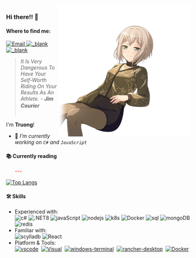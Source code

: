 <img style="float: right;display:inline" width="360" align="right" alt="Truong Hoang" src="./image/1741774589441_cover_photo.png" />

### Hi there!! 👋

<!--Find me-->
<h4>Where to find me:</h4>

<p>
  <a target="_blank" href="mailto:hqtruong27@gmail.com" target="_blank">
    <img alt="Email"
      src="https://img.shields.io/badge/Email-EA4748.svg?&style=flat-square&logo=Microsoft-Outlook&logoColor=white" />
  </a>
  <a target="_blank" href="https://linkedin.com/in/hqtruong27/">
    <img alt="_blank"
      src="https://img.shields.io/badge/Linkedin-0a66c2.svg?&style=flat-square&logo=LinkedIn&logoColor=white" />
  </a>

  <a target="_blank" href="skype:hqtruong27?chat">
    <img alt="_blank"
      src="https://img.shields.io/badge/hqtruong27-46a2f1.svg?&style=flat-square&logo=Skype&logoColor=white" />
  </a>
</p>

<blockquote>
  <p><em>It Is Very Dangerous To Have Your Self-Worth Riding On Your Results As An Athlete. - <strong>Jim Courier ㅤㅤㅤㅤㅤ</strong></em></p>
</blockquote>

<p align="left">
  <span>I'm <strong>Truong</strong>!</span>
<ul>
  <li>🔭 <em> I’m currently working on <code>C#</code> and <code>JavaScript</code></em></li>
<!--   <li>🌱 <em> I'm currently learning <strong><a href="https://nodejs.org/">Nodejs</a></strong> and improving <code>Specialized English</code></em>
  </li> -->
<!--    <li>---------------------------------------------------------------------------</li>
  <li>🌸 <em>This image will be changed every 2 hours!（づ￣3￣）づ╭❤️～></em></li> -->
</ul>

<h4>📚 Currently reading</h4>
<ul>
  <li style="color:#fff"><span style="color:#ff0000">---</span> 
<!--     <a
      target="_blank"
      href="https://www.amazon.co.jp/-/en/gp/product/B09S35QG1B?ref_=dbs_p_nmg_rwt_anx_cl_2&storeType=ebooks"><img
        src="https://cdn-icons-png.flaticon.com/512/1828/1828954.png" width="14" />
    </a> -->
  </li>
</ul>

</p>

[![Top
Langs](https://github-readme-stats.vercel.app/api/top-langs/?username=hqtruong27&layout=compact&hide=java,css,html,TSQL,ASP.NET,PHP,shell)](https://github.com/anuraghazra/github-readme-stats)

<h4>🛠 Skills</h4>
<ul>
  <li>Experienced with:<br>
    <!-- primary -->
    <img alt="c#"
      src="https://img.shields.io/static/v1?label=&labelColor=eff0f2&logoWidth=&logo=c-sharp&logoColor=178600&message=C%23&color=178600&style=flat-square" />
    <img alt=".NET8"
      src="https://img.shields.io/static/v1?label=&labelColor=eff0f2&logoWidth=&logo=%2ENET&logoColor=1a98d8&message=.NET&color=1a98d8&style=flat-square" />
    <img alt="javaScript"
      src="https://img.shields.io/badge/-javaScript-d0b500?style=flat-square&logo=javascript&logoColor=fff" />
    <img alt="nodejs"
      src="https://img.shields.io/static/v1?label=&labelColor=dfe2e5&logoWidth=&logo=node.js&logoColor=339933&message=Nodejs&color=339933&style=flat-square" />
     <img alt="k8s"
      src="https://img.shields.io/static/v1?label=&labelColor=eff0f2&logoWidth=&logo=Kubernetes&logoColor=306adf&message=k8s&color=306adf&style=flat-square" />
    <img alt="Docker"
      src="https://img.shields.io/static/v1?label=&labelColor=eff0f2&logoWidth=&logo=Docker&logoColor=2496ED&message=Docker&color=2496ED&style=flat-square" />
    <img alt="sql"
      src="https://img.shields.io/static/v1?label=&labelColor=eff0f2&logoWidth=&logo=postgresql&logoColor=4169E1&message=Sql&color=4169E1&style=flat-square" />
    <img alt="mongoDB"
      src="https://img.shields.io/static/v1?label=&labelColor=eff0f2&logoWidth=&logo=scylladb&logoColor=1287B1&message=NoSql&color=1287B1&style=flat-square" />
    <img alt="redis"
      src="https://img.shields.io/static/v1?label=&labelColor=eff0f2&logoWidth=&logo=Redis&logoColor=AD353B&message=Redis&color=DC382D&style=flat-square" />
  </li>
  <li>Familiar with:<br>
   <img alt="scylladb"
      src="https://img.shields.io/static/v1?label=&labelColor=dfe2e5&logoWidth=&logo=scylladb&logoColor=1287B1&message=Scylladb&color=1287B1&style=flat-square" />
    <img alt="React"
      src="https://img.shields.io/static/v1?label=&labelColor=dfe2e5&logoWidth=&logo=react&logoColor=007ACC&message=React&color=007ACC&style=flat-square" />
    <!-- Platform&Tools -->
  <li>Platform & Tools:<br>
    <a href="https://code.visualstudio.com/?wt.mc_id=vscom_downloads" rel=""><img alt="vscode"
        src="https://img.shields.io/static/v1?label=&labelColor=eff0f2&logoWidth=&logo=codecov&logoColor=23a8f2&message=Code&color=007ACC&style=flat-square" /></a>&nbsp
    <a href="https://visualstudio.microsoft.com" rel=""><img alt="Visual"
        src="https://img.shields.io/static/v1?label=&labelColor=eff0f2&logoWidth=&logo=codio&logoColor=5C2D91&message=Visual%20Studio&color=5C2D91&style=flat-square" /></a>&nbsp
    <a href="https://github.com/microsoft/terminal" rel=""><img alt="windows-terminal"
        src="https://img.shields.io/static/v1?label=&labelColor=eff0f2&logoWidth=&logo=apmterminals&logoColor=4D4D4D&message=Terminal&color=4D4D4D&style=flat-square" /></a>&nbsp
    <a href="https://github.com/microsoft/terminal" rel=""><img alt="rancher-desktop"
        src="https://img.shields.io/static/v1?label=&labelColor=eff0f2&logoWidth=&logo=Rancher&logoColor=0075A8&message=Rancher%20Desktop&color=0075A8&style=flat-square" /></a>&nbsp
    <a href="https://www.docker.com/products/docker-desktop" rel=""><img alt="Docker"
        src="https://img.shields.io/static/v1?label=&labelColor=eff0f2&logoWidth=&logo=Docker&logoColor=2496ED&message=Docker%20Desktop&color=2496ED&style=flat-square" /></a>&nbsp
  </li>
</ul>
  </li>
</ul>
  </li>
</ul>
  </li>
</ul>
